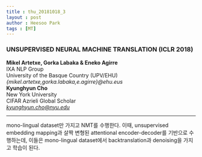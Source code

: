 ```yaml
---
title : thu_20181018_3
layout : post
author : Heesoo Park
tags : [MT]
---
```


<h3>UNSUPERVISED NEURAL MACHINE TRANSLATION (ICLR 2018)</h3>


<p>

<b>Mikel Artetxe, Gorka Labaka & Eneko Agirre</b><br/>
IXA NLP Group<br/>
University of the Basque Country (UPV/EHU)<br/>
<em>{mikel.artetxe,gorka.labaka,e.agirre}@ehu.eus</em><br/>
<b>Kyunghyun Cho</b><br/>
New York University<br/>
CIFAR Azrieli Global Scholar<br/>
<em>kyunghyun.cho@nyu.edu</em><br/>



</p>

<hr />
<p>
mono-lingual dataset만 가지고 NMT를 수행한다. 이때, unsupervised embedding mapping과 살짝 변형된 attentional encoder-decoder를 기반으로 수행하는데, 이들은 mono-lingual dataset에서 backtranslation과 denoising을 가지고 학습이 된다.
</p>

